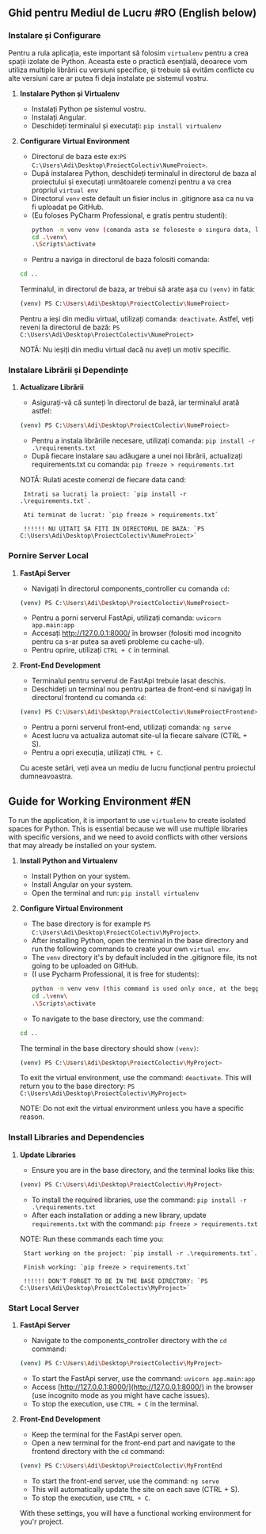 
## Ghid pentru Mediul de Lucru #RO (English below)

### Instalare și Configurare 

Pentru a rula aplicația, este important să folosim `virtualenv` pentru a crea spații izolate de Python. Aceasta este o practică esențială, deoarece vom utiliza multiple librării cu versiuni specifice, și trebuie să evităm conflicte cu alte versiuni care ar putea fi deja instalate pe sistemul vostru.

1. **Instalare Python și Virtualenv**
   - Instalați Python pe sistemul vostru.
   - Instalați Angular.
   - Deschideți terminalul și executați: `pip install virtualenv`

2. **Configurare Virtual Environment**
   - Directorul de baza este ex:`PS C:\Users\Adi\Desktop\ProiectColectiv\NumeProiect>`.
   - După instalarea Python, deschideți terminalul in directorul de baza al proiectului și executați următoarele comenzi pentru a va crea propriul `virtual env`
   - Directorul `venv` este default un fisier inclus in .gitignore asa ca nu va fi uploadat pe GitHub.
   - (Eu foloses PyCharm Professional, e gratis pentru studenti):
     ```bash
     python -m venv venv (comanda asta se foloseste o singura data, la inceput, dupa o sa aveti fisierul venv creat si va fi nevoie numai de urmatoarele doua comenzi)
     cd .\venv\
     .\Scripts\activate
     ```
   - Pentru a naviga in directorul de baza folositi comanda:
    ```bash
    cd ..
    ```

   Terminalul, in directorul de baza, ar trebui să arate așa cu `(venv)` in fata:
   ```bash
   (venv) PS C:\Users\Adi\Desktop\ProiectColectiv\NumeProiect>
    ```
    Pentru a ieși din mediu virtual, utilizați comanda: `deactivate`. Astfel, veți reveni la directorul de bază: `PS C:\Users\Adi\Desktop\ProiectColectiv\NumeProiect>`

    NOTĂ: Nu ieșiți din mediu virtual dacă nu aveți un motiv specific.

### Instalare Librării și Dependințe

1. **Actualizare Librării**
   - Asigurați-vă că sunteți în directorul de bază, iar terminalul arată astfel:
    ```bash
   (venv) PS C:\Users\Adi\Desktop\ProiectColectiv\NumeProiect>
    ```
   - Pentru a instala librăriile necesare, utilizați comanda: `pip install -r .\requirements.txt`
   - După fiecare instalare sau adăugare a unei noi librării, actualizați requirements.txt cu comanda: `pip freeze > requirements.txt`


    NOTĂ: Rulati aceste comenzi de fiecare data cand:
    
        Intrati sa lucrati la proiect: `pip install -r .\requirements.txt`.
        
        Ati terminat de lucrat: `pip freeze > requirements.txt` 

        !!!!!! NU UITATI SA FITI IN DIRECTORUL DE BAZA: `PS C:\Users\Adi\Desktop\ProiectColectiv\NumeProiect>` 


### Pornire Server Local

1. **FastApi Server**
   - Navigați în directorul components_controller cu comanda `cd`:
    ```bash
    (venv) PS C:\Users\Adi\Desktop\ProiectColectiv\NumeProiect>
    ```
   - Pentru a porni serverul FastApi, utilizați comanda: `uvicorn app.main:app`
   - Accesați http://127.0.0.1:8000/ în browser (folositi mod incognito pentru ca s-ar putea sa aveti probleme cu cache-ul).
   - Pentru oprire, utilizați `CTRL + C` in terminal.
2. **Front-End Development**
   - Terminalul pentru serverul de FastApi trebuie lasat deschis.
   - Deschideți un terminal nou pentru partea de front-end si navigați în directorul frontend cu comanda `cd`:
    ```bash
    (venv) PS C:\Users\Adi\Desktop\ProiectColectiv\NumeProiectFrontend>
    ```
   - Pentru a porni serverul front-end, utilizați comanda: `ng serve`
   - Acest lucru va actualiza automat site-ul la fiecare salvare (CTRL + S).
   - Pentru a opri execuția, utilizați `CTRL + C`.
   

    Cu aceste setări, veți avea un mediu de lucru funcțional pentru proiectul dumneavoastra.




## Guide for Working Environment #EN

To run the application, it is important to use `virtualenv` to create isolated spaces for Python. This is essential because we will use multiple libraries with specific versions, and we need to avoid conflicts with other versions that may already be installed on your system.

1. **Install Python and Virtualenv**
   - Install Python on your system.
   - Install Angular on your system.
   - Open the terminal and run: `pip install virtualenv`

2. **Configure Virtual Environment**
   - The base directory is for example `PS C:\Users\Adi\Desktop\ProiectColectiv\MyProject>`.
   - After installing Python, open the terminal in the base directory and run the following commands to create your own `virtual env`. 
   - The `venv` directory it's by default included in the .gitignore file, its not going to be uploaded on GitHub.
   - (I use Pycharm Professional, it is free for students):
     ```bash
     python -m venv venv (this command is used only once, at the begging, after that you will have the venv folder created and you will need only the following two commands)
     cd .\venv\
     .\Scripts\activate
     ```
   - To navigate to the base directory, use the command:
    ```bash
    cd ..
    ```

   The terminal in the base directory should show `(venv)`:
   ```bash
   (venv) PS C:\Users\Adi\Desktop\ProiectColectiv\MyProject>
    ```
    To exit the virtual environment, use the command: `deactivate`. This will return you to the base directory: `PS C:\Users\Adi\Desktop\ProiectColectiv\MyProject>`

    NOTE: Do not exit the virtual environment unless you have a specific reason.

### Install Libraries and Dependencies

1. **Update Libraries**
   - Ensure you are in the base directory, and the terminal looks like this:
    ```bash
   (venv) PS C:\Users\Adi\Desktop\ProiectColectiv\MyProject>
    ```
   - To install the required libraries, use the command: `pip install -r .\requirements.txt`
   - After each installation or adding a new library, update `requirements.txt` with the command: `pip freeze > requirements.txt`

   NOTE: Run these commands each time you:
    
        Start working on the project: `pip install -r .\requirements.txt`.
        
        Finish working: `pip freeze > requirements.txt` 

        !!!!!! DON'T FORGET TO BE IN THE BASE DIRECTORY: `PS C:\Users\Adi\Desktop\ProiectColectiv\MyProject>` 


### Start Local Server

1. **FastApi Server**
   - Navigate to the components_controller directory with the `cd` command:
    ```bash
    (venv) PS C:\Users\Adi\Desktop\ProiectColectiv\MyProject>
    ```
   - To start the FastApi server, use the command: `uvicorn app.main:app`
   - Access [http://127.0.0.1:8000/](http://127.0.0.1:8000/) in the browser (use incognito mode as you might have cache issues).
   - To stop the execution, use `CTRL + C` in the terminal.
2. **Front-End Development**
   - Keep the terminal for the FastApi server open.
   - Open a new terminal for the front-end part and navigate to the frontend directory with the `cd` command:
    ```bash
    (venv) PS C:\Users\Adi\Desktop\ProiectColectiv\MyFrontEnd
    ```
   - To start the front-end server, use the command: `ng serve`
   - This will automatically update the site on each save (CTRL + S).
   - To stop the execution, use `CTRL + C`.
  

   With these settings, you will have a functional working environment for you'r project.
